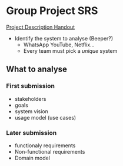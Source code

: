 # Group Project SRS
[Project Description Handout](https://loop.dcu.ie/pluginfile.php/6267995/mod_resource/content/8/SRS-GroupProject1-2025.pdf)
* Identify the system to analyse (Beeper?)
  * WhatsApp YouTube, Netflix...
  * Every team must pick a *unique* system

## What to analyse
### First submission
* stakeholders
* goals
* system vision
* usage model (use cases)

### Later submission
* functionaly requirements
* Non-functional requirements
* Domain model

